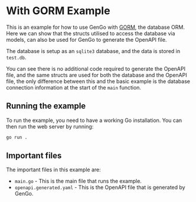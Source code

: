# With GORM Example
This is an example for how to use GenGo with [GORM](https://gorm.io), the database ORM. Here we can show that the structs utilised to access the database via models, can also be used for GenGo to generate the OpenAPI file.

The database is setup as an `sqlite3` database, and the data is stored in `test.db`.

You can see there is no additional code required to generate the OpenAPI file, and the same structs are used for both the database and the OpenAPI file, the only difference between this and the basic example is the database connection information at the start of the `main` function.

## Running the example

To run the example, you need to have a working Go installation. You can then run the web server by running:

```bash
go run .
```


## Important files

The important files in this example are:
* `main.go` - This is the main file that runs the example.
* `openapi.generated.yaml` - This is the OpenAPI file that is generated by GenGo.